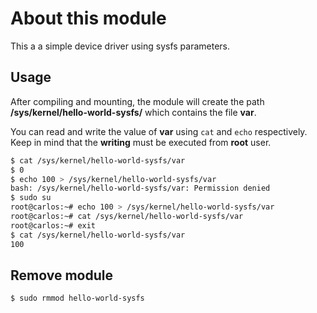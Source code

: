# About this module
This a a simple device driver using sysfs parameters.

## Usage
After compiling and mounting, the module will create the path **/sys/kernel/hello-world-sysfs/** which contains the file **var**.

You can read and write the value of **var** using ``cat`` and ``echo`` respectively.
Keep in mind that the **writing** must be executed from **root** user.
```bash
$ cat /sys/kernel/hello-world-sysfs/var
$ 0
$ echo 100 > /sys/kernel/hello-world-sysfs/var
bash: /sys/kernel/hello-world-sysfs/var: Permission denied
$ sudo su
root@carlos:~# echo 100 > /sys/kernel/hello-world-sysfs/var
root@carlos:~# cat /sys/kernel/hello-world-sysfs/var
root@carlos:~# exit
$ cat /sys/kernel/hello-world-sysfs/var
100
```

## Remove module
```bash
$ sudo rmmod hello-world-sysfs
```
